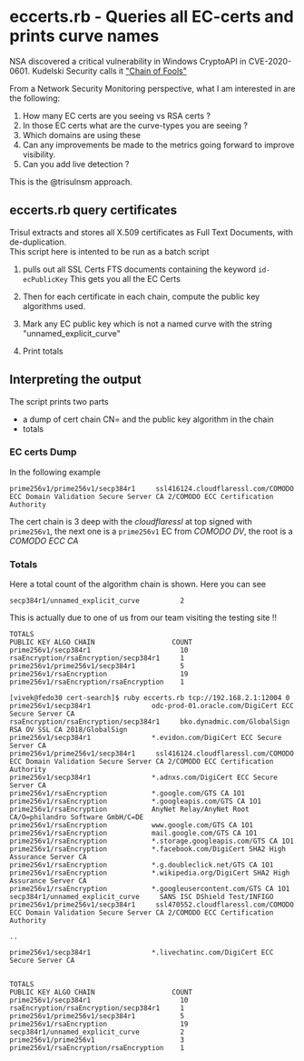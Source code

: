# eccerts.rb - Queries all EC-certs and prints curve names 

NSA discovered a critical vulnerability in Windows CryptoAPI in CVE-2020-0601.
Kudelski Security calls it ["Chain of Fools"](https://research.kudelskisecurity.com/2020/01/15/cve-2020-0601-the-chainoffools-attack-explained-with-poc/) 

From a Network Security Monitoring perspective, what I am interested in are the following:

1. How many EC certs are you seeing vs RSA certs ?
2. In those EC certs what are the curve-types you are seeing ?
3. Which domains are using these 
4. Can any improvements be made to the metrics going forward to improve visibility.
5. Can you add live detection ?  

This is the @trisulnsm approach.


## eccerts.rb query certificates

Trisul extracts and stores all X.509 certificates as Full Text Documents, with de-duplication.  
This script here is intented to be run as a batch script 

1. pulls out all SSL Certs FTS documents containing the keyword `id-ecPublicKey`  This gets you all
the EC Certs

2. Then for each certificate in each chain,  compute the public key algorithms used. 

3. Mark any EC public key which is not a named  curve with the string "unnamed_explicit_curve" 

4. Print totals 

## Interpreting the output 

The script prints two parts

- a dump of cert chain CN= and the public key algorithm in the chain
- totals 

### EC certs Dump 

In the following example 
````
prime256v1/prime256v1/secp384r1     ssl416124.cloudflaressl.com/COMODO ECC Domain Validation Secure Server CA 2/COMODO ECC Certification Authority
````

The cert chain is 3 deep with the _cloudflaressl_ at top signed with `prime256v1`, the next one is a `prime256v1` EC from _COMODO DV_, the root is a _COMODO ECC CA_ 

### Totals 

Here a total count of the algorithm chain is shown. Here you can see 
```
secp384r1/unnamed_explicit_curve          2
```
This is actually due to one of us from our team visiting the testing site !! 


```
TOTALS
PUBLIC KEY ALGO CHAIN                   COUNT
prime256v1/secp384r1                      10
rsaEncryption/rsaEncryption/secp384r1     1
prime256v1/prime256v1/secp384r1           5
prime256v1/rsaEncryption                  19
prime256v1/rsaEncryption/rsaEncryption    1

```


```
[vivek@fedo30 cert-search]$ ruby eccerts.rb tcp://192.168.2.1:12004 0 
prime256v1/secp384r1               odc-prod-01.oracle.com/DigiCert ECC Secure Server CA 
rsaEncryption/rsaEncryption/secp384r1     bko.dynadmic.com/GlobalSign RSA OV SSL CA 2018/GlobalSign
prime256v1/secp384r1               *.evidon.com/DigiCert ECC Secure Server CA            
prime256v1/prime256v1/secp384r1     ssl416124.cloudflaressl.com/COMODO ECC Domain Validation Secure Server CA 2/COMODO ECC Certification Authority
prime256v1/secp384r1               *.adnxs.com/DigiCert ECC Secure Server CA
prime256v1/rsaEncryption           *.google.com/GTS CA 1O1                                                                                        
prime256v1/rsaEncryption           *.googleapis.com/GTS CA 1O1                    
prime256v1/rsaEncryption           AnyNet Relay/AnyNet Root CA/O=philandro Software GmbH/C=DE
prime256v1/rsaEncryption           www.google.com/GTS CA 1O1                  
prime256v1/rsaEncryption           mail.google.com/GTS CA 1O1                                                                          
prime256v1/rsaEncryption           *.storage.googleapis.com/GTS CA 1O1              
prime256v1/rsaEncryption           *.facebook.com/DigiCert SHA2 High Assurance Server CA
prime256v1/rsaEncryption           *.g.doubleclick.net/GTS CA 1O1
prime256v1/rsaEncryption           *.wikipedia.org/DigiCert SHA2 High Assurance Server CA
prime256v1/rsaEncryption           *.googleusercontent.com/GTS CA 1O1
secp384r1/unnamed_explicit_curve     SANS ISC DShield Test/INFIGO
prime256v1/prime256v1/secp384r1     ssl470552.cloudflaressl.com/COMODO ECC Domain Validation Secure Server CA 2/COMODO ECC Certification Authority

..

prime256v1/secp384r1               *.livechatinc.com/DigiCert ECC Secure Server CA


TOTALS
PUBLIC KEY ALGO CHAIN                   COUNT
prime256v1/secp384r1                      10
rsaEncryption/rsaEncryption/secp384r1     1
prime256v1/prime256v1/secp384r1           5
prime256v1/rsaEncryption                  19
secp384r1/unnamed_explicit_curve          2
prime256v1/prime256v1                     3
prime256v1/rsaEncryption/rsaEncryption    1

```



